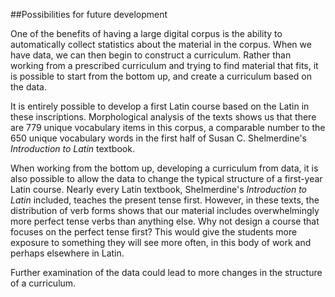 ##Possibilities for future development

One of the benefits of having a large digital corpus is the ability to automatically collect statistics about the material in the corpus.  When we have data, we can then begin to construct a curriculum.  Rather than working from a prescribed curriculum and trying to find material that fits, it is possible to start from the bottom up, and create a curriculum based on the data.

It is entirely possible to develop a first Latin course based on the Latin in these inscriptions.  Morphological analysis of the texts shows us that there are 779 unique vocabulary items in this corpus, a comparable number to the 650 unique vocabulary words in the first half of Susan C. Shelmerdine's *Introduction to Latin* textbook.

When working from the bottom up, developing a curriculum from data, it is also possible to allow the data to change the typical structure of a first-year Latin course.  Nearly every Latin textbook, Shelmerdine's *Introduction to Latin* included, teaches the present tense first.  However, in these texts, the distribution of verb forms shows that our material includes overwhelmingly more perfect tense verbs than anything else.  Why not design a course that focuses on the perfect tense first?  This would give the students more exposure to something they will see more often, in this body of work and perhaps elsewhere in Latin.

Further examination of the data could lead to more changes in the structure of a curriculum.
